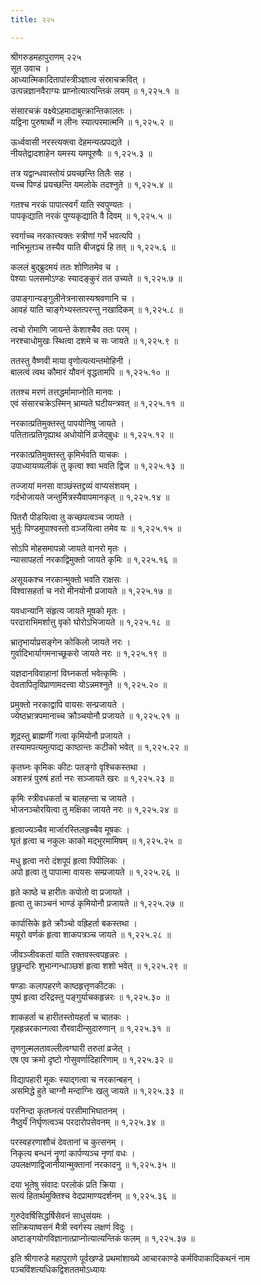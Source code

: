```yaml
---
title: २२५

---
```

श्रीगरुडमहापुराणम् २२५  
सूत उवाच ।  
आध्यात्मिकादितापांस्त्रीञ्ज्ञात्व संस्राचक्रवित् ।  
उत्पन्नज्ञानवैराग्यः प्राप्नोत्यात्यन्तिकं लयम् ॥ १,२२५.१ ॥  
  
संसारचक्रं वक्ष्येऽहमादाबुत्क्रान्तिकालतः ।  
यद्विना पुरुषार्थो न लीनः स्यात्परमात्मनि ॥ १,२२५.२ ॥  
  
ऊर्ध्ववासी नरस्त्यक्त्वा देहमन्यत्प्रपद्यते ।  
नीयतेद्वादशाहेन यमस्य यमपूरुषैः ॥ १,२२५.३ ॥  
  
तत्र यद्वान्धवास्तोयं प्रयच्छन्ति तिलैः सह ।  
यच्च पिण्डं प्रयच्छन्ति यमलोके तदश्नुते ॥ १,२२५.४ ॥  
  
गतश्च नरकं पापात्स्वर्गं याति स्वपुण्यतः ।  
पापकृद्याति नरकं पुण्यकृद्याति वै दिवम् ॥ १,२२५.५ ॥  
  
स्वर्गाच्च नरकात्त्यक्तः स्त्रीणां गर्भे भवत्यपि ।  
नाभिभूतञ्च तस्यैव याति बीजद्वयं हि तत् ॥ १,२२५.६ ॥  
  
कललं बुद्ब्रुदमयं ततः शोणितमेव च ।  
पेश्याः पलसमोऽण्डः स्यादङ्कुरं तत उच्यते ॥ १,२२५.७ ॥  
  
उपाङ्गान्यङ्गुलीनेत्रनासास्यश्रवणानि च ।  
आवहं याति चाङ्गेभ्यस्तत्परन्तु नखादिकम् ॥ १,२२५.८ ॥  
  
त्वचो रोमाणि जायन्ते केशाश्चैव ततः परम् ।  
नरश्चाधोमुखः स्थित्वा दशमे च सः जायते ॥ १,२२५.९ ॥  
  
ततस्तु वैष्णवी माया वृणोत्यत्यन्तमोहिनी ।  
बालत्वं त्वथ कौमारं यौवनं वृद्धतामपि ॥ १,२२५.१० ॥  
  
ततश्च मरणं तत्तद्धर्मामाप्नोति मानवः ।  
एवं संसारचक्रेऽस्मिन् भ्राम्यते घटीयन्त्रवत् ॥ १,२२५.११ ॥  
  
नरकात्प्रतिमुक्तस्तु पापयोनिषु जायते ।  
पतितात्प्रतिगृह्याथ अधोयोनिं व्रजेद्बुधः ॥ १,२२५.१२ ॥  
  
नरकात्प्रतिमुक्तस्तु कृमिर्भवति याचकः ।  
उपाध्यायव्यलीकं तु कृत्वा श्वा भवति द्विज ॥ १,२२५.१३ ॥  
  
तज्जायां मनसा वाञ्छंस्तद्द्रव्यं वाप्यसंशयम् ।  
गर्दभोजायते जन्तुर्मित्रस्यैवापमानकृत् ॥ १,२२५.१४ ॥  
  
पितरौ पीडयित्वा तु कच्छपत्वञ्च जायते ।  
भुर्तुः पिण्डमुपाश्वस्तो वञ्जयित्वा तमेव यः ॥ १,२२५.१५ ॥  
  
सोऽपि मोहसमापन्नो जायते वानरो मृतः ।  
न्यासापहर्ता नरकाद्विमुक्तो जायते कृमिः ॥ १,२२५.१६ ॥  
  
असूयकश्च नरकान्मुक्तो भवति राक्षसः ।  
विश्वासहर्ता च नरो मीनयोनौ प्रजायते ॥ १,२२५.१७ ॥  
  
यवधान्यानि संहृत्य जायते मूषको मृतः ।  
परदाराभिमर्शात्तु वृको घोरोऽभिजायते ॥ १,२२५.१८ ॥  
  
भ्रातृभार्याप्रसङ्गेन कोकिलो जायते नरः ।  
गुर्वादिभार्यागमनाच्छूकरो जायते नरः ॥ १,२२५.१९ ॥  
  
यज्ञदानविवाहानां विघ्नकर्ता भवेत्कृमिः ।  
देवतापितृविप्राणामदत्त्वा योऽन्नमश्नुते ॥ १,२२५.२० ॥  
  
प्रमुक्तो नरकाद्वापि वायसः सन्प्रजायते ।  
ज्येष्ठभ्रात्रपमानाच्च क्रौञ्चयोनौ प्रजायते ॥ १,२२५.२१ ॥  
  
शूद्रस्तु ब्राह्मणीं गत्वा कृमियोनौ प्रजायते ।  
तस्यामपत्यमुत्पाद्य काष्ठान्तः कटीको भवेत् ॥ १,२२५.२२ ॥  
  
कृतघ्नः कृमिकः कीटः पतङ्गो वृश्चिकस्तथा ।  
अशस्त्रं पुरुषं हर्ता नरः सञ्जायते खरः ॥ १,२२५.२३ ॥  
  
कृमिः स्त्रीवधकर्ता च बालहन्ता च जायते ।  
भोजनञ्चोरयित्वा तु मक्षिका जायते नरः ॥ १,२२५.२४ ॥  
  
हृत्वाज्यञ्चैव मार्जारस्तिलहृच्चैव मूषकः ।  
घृतं हृत्वा च नकुलः काको मद्भुरमामिषम् ॥ १,२२५.२५ ॥  
  
मधु हृत्वा नरो दंशपूपं हृत्वा पिपीलिकः ।  
अपो हृत्वा तु पापात्मा वायसः सम्प्रजायते ॥ १,२२५.२६ ॥  
  
हृते काष्ठे च हारीतः कपोतो वा प्रजायते ।  
हृत्वा तु काञ्चनं भाण्डं कृमियोनौ प्रजायते ॥ १,२२५.२७ ॥  
  
कार्पासिके हृते क्रौञ्चो वह्रिहर्ता बकस्तथा ।  
मयूरो वर्णकं हृत्वा शाकपत्रञ्च जायते ॥ १,२२५.२८ ॥  
  
जीवञ्जीवकतां याति रक्तवस्त्वपहृन्नरः ।  
छुछुन्दरिः शुभान्गन्धाञ्छशं हृत्वा शशो भवेत् ॥ १,२२५.२९ ॥  
  
षण्डाः कलापहरणे काष्ठहृत्तृणकीटकः ।  
पुष्पं हृत्वा दरिद्रस्तु पङ्गुर्याचकहृन्नरः ॥ १,२२५.३० ॥  
  
शाकहर्ता च हारीतस्तोयहर्ता च चातकः ।  
गृहहृन्नरकान्गत्वा रौरवादीन्सुदारुणान् ॥ १,२२५.३१ ॥  
  
तृणगुल्मलतावल्लीत्वग्घारी तरुतां व्रजेत् ।  
एष एव क्रमो दृष्टो गोसुवर्णादिहारिणाम् ॥ १,२२५.३२ ॥  
  
विद्यापहारी मूकः स्याद्गत्वा च नरकान्बहन् ।  
असमिद्धे हुते चाग्नौ मन्दाग्निः खलु जायते ॥ १,२२५.३३ ॥  
  
परनिन्दा कृतघ्नत्वं परसीमाभिघातनम् ।  
नैष्ठुर्यं निर्घृणत्वञ्च परदारोपसेवनम् ॥ १,२२५.३४ ॥  
  
परस्वहरणाशौचं देवतानां च कुत्सनम् ।  
निकृत्य बन्धनं नॄणां कार्पण्यञ्च नृणां वधः ।  
उपलक्षणाद्विजानीयान्मुक्तानां नरकादनु ॥ १,२२५.३५ ॥  
  
दया भूतेषु संवादः परलोकं प्रति क्रिया ।  
सत्यं हितार्थमुक्तिश्च वेदप्रामाण्यदर्शनम् ॥ १,२२५.३६ ॥  
  
गुरुदेवर्षिसिद्धर्षिसेवनं साधुसंयमः ।  
सत्क्रियाष्वसनं मैत्री स्वर्गस्य लक्षणं विदुः ।  
अष्टाङ्गयोगविज्ञानात्प्राप्नोत्यात्यन्तिकं फलम् ॥ १,२२५.३७ ॥  
  
इति श्रीगारुडे महापुराणे पूर्वखण्डे प्रथमांशाख्ये आचारकाण्डे कर्मविपाकादिकथनं नाम पञ्चविंशत्यधिकद्विशततमोऽध्यायः